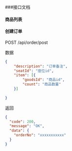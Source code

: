 ###接口文档

#### 商品列表

#### 创建订单

POST /api/order/post

数据
```json
{
    "description": "订单备注",
    "seatId": "座位id",
    "item": [{
        "goodsId": "商品id",
        "count": "商品数量"
    }]
    
}
```
返回
```json
{
  "code": 200,
  "message": "OK",
  "data": {
    "orderNo": "xxxxxxxxxxx"
  } 
}
```